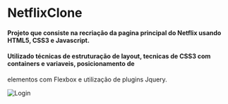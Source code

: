 # NetflixClone

#### Projeto que consiste na recriação da pagina principal do Netflix usando HTML5, CSS3 e Javascript.
#### Utilizado técnicas de estruturação de layout, tecnicas de CSS3 com containers e variaveis, posicionamento de 
elementos com Flexbox e utilização de plugins Jquery.


![Login](https://github.com/CarlosAlexFO/LoginInstagram/blob/main/img/Im.png)

